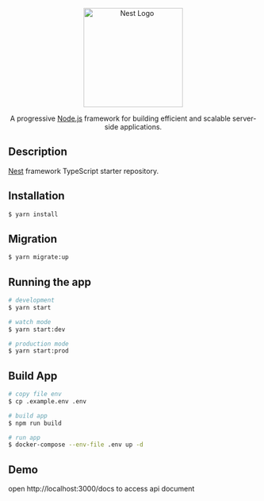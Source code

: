 <p align="center">
  <a href="http://nestjs.com/" target="blank"><img src="https://nestjs.com/img/logo-small.svg" width="200" alt="Nest Logo" /></a>
</p>

[circleci-image]: https://img.shields.io/circleci/build/github/nestjs/nest/master?token=abc123def456
[circleci-url]: https://circleci.com/gh/nestjs/nest

  <p align="center">A progressive <a href="http://nodejs.org" target="_blank">Node.js</a> framework for building efficient and scalable server-side applications.</p>
    <p align="center">

## Description

[Nest](https://github.com/nestjs/nest) framework TypeScript starter repository.

## Installation

```bash
$ yarn install
```

## Migration
```bash
$ yarn migrate:up
```

## Running the app

```bash
# development
$ yarn start

# watch mode
$ yarn start:dev

# production mode
$ yarn start:prod
```

## Build App

```bash
# copy file env
$ cp .example.env .env

# build app
$ npm run build

# run app
$ docker-compose --env-file .env up -d

```

## Demo
open http://localhost:3000/docs to access api document
